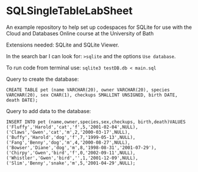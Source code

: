 # SQLSingleTableLabSheet
An example repository to help set up codespaces for SQLite for use with the Cloud and Databases Online course at the University of Bath

Extensions needed: SQLite and SQLite Viewer.

In the search bar I can look for: ```>sqlite``` and the options ```Use database```.


To run code from terminal use: ```sqlite3 testDB.db < main.sql```

Query to create the database:
```
CREATE TABLE pet (name VARCHAR(20), owner VARCHAR(20), species VARCHAR(20), sex CHAR(1), checkups SMALLINT UNSIGNED, birth DATE,
death DATE);
```


Query to add data to the database:<br>
```
INSERT INTO pet (name,owner,species,sex,checkups, birth,death)VALUES ('Fluffy','Harold','cat','f',5,'2001-02-04',NULL),
('Claws','Gwen','cat','m',2,'2000-03-17',NULL),
('Buffy','Harold','dog','f',7,'1999-05-13',NULL),
('Fang','Benny','dog','m',4,'2000-08-27',NULL),
('Bowser','Diane','dog','m',8,'1998-08-31','2001-07-29'),
('Chirpy','Gwen','bird','f',0,'2002-09-11',NULL),
('Whistler','Gwen','bird','',1,'2001-12-09',NULL),
('Slim','Benny','snake','m',5,'2001-04-29',NULL);
```